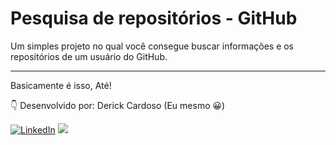 # Pesquisa de repositórios - GitHub

Um simples projeto no qual você consegue buscar informações e os repositórios de um usuário do GitHub.

---
Basicamente é isso, Até!

👇 Desenvolvido por: Derick Cardoso (Eu mesmo 😀)

[![LinkedIn](https://img.shields.io/badge/-LINKEDIN-0077B5?style=for-the-badge&logo=linkedin&logoColor=white)](https://www.linkedin.com/in/derick-cardoso/) <a href="https://github.com/DerickCSilva"> <img src="https://img.shields.io/badge/GitHub-100000?style=for-the-badge&logo=github&logoColor=white"></a>